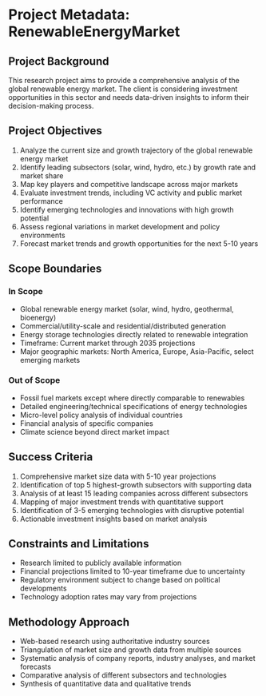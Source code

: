 # Project Metadata: RenewableEnergyMarket

## Project Background
This research project aims to provide a comprehensive analysis of the global renewable energy market. The client is considering investment opportunities in this sector and needs data-driven insights to inform their decision-making process.

## Project Objectives
1. Analyze the current size and growth trajectory of the global renewable energy market
2. Identify leading subsectors (solar, wind, hydro, etc.) by growth rate and market share
3. Map key players and competitive landscape across major markets
4. Evaluate investment trends, including VC activity and public market performance
5. Identify emerging technologies and innovations with high growth potential
6. Assess regional variations in market development and policy environments
7. Forecast market trends and growth opportunities for the next 5-10 years

## Scope Boundaries
### In Scope
- Global renewable energy market (solar, wind, hydro, geothermal, bioenergy)
- Commercial/utility-scale and residential/distributed generation
- Energy storage technologies directly related to renewable integration
- Timeframe: Current market through 2035 projections
- Major geographic markets: North America, Europe, Asia-Pacific, select emerging markets

### Out of Scope
- Fossil fuel markets except where directly comparable to renewables
- Detailed engineering/technical specifications of energy technologies
- Micro-level policy analysis of individual countries
- Financial analysis of specific companies
- Climate science beyond direct market impact

## Success Criteria
1. Comprehensive market size data with 5-10 year projections
2. Identification of top 5 highest-growth subsectors with supporting data
3. Analysis of at least 15 leading companies across different subsectors
4. Mapping of major investment trends with quantitative support
5. Identification of 3-5 emerging technologies with disruptive potential
6. Actionable investment insights based on market analysis

## Constraints and Limitations
- Research limited to publicly available information
- Financial projections limited to 10-year timeframe due to uncertainty
- Regulatory environment subject to change based on political developments
- Technology adoption rates may vary from projections

## Methodology Approach
- Web-based research using authoritative industry sources
- Triangulation of market size and growth data from multiple sources
- Systematic analysis of company reports, industry analyses, and market forecasts
- Comparative analysis of different subsectors and technologies
- Synthesis of quantitative data and qualitative trends
